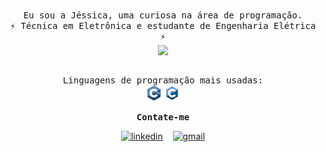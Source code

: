 <p align="center">
    <br>
    <samp>
        Eu sou a Jéssica, uma curiosa na área de programação.
        <br> ⚡ Técnica em Eletrônica e estudante de Engenharia Elétrica ⚡
        <br>
    </samp>
    <img align="middle"
        src="https://github-readme-stats.vercel.app/api?username=jessicamelooliveira&show_icons=true&theme=synthwave&hide_title=true" />
</p>

<p align="center">
    <br>
    <samp>
        Linguagens de programação mais usadas:
        <br>
    </samp>
        <code><img height="25" src="https://raw.githubusercontent.com/github/explore/80688e429a7d4ef2fca1e82350fe8e3517d3494d/topics/cpp/cpp.png"></code>
        <code><img height="25" src="https://raw.githubusercontent.com/github/explore/80688e429a7d4ef2fca1e82350fe8e3517d3494d/topics/c/c.png"></code>
</p>

<div align="center">
    <b> <samp> Contate-me </samp></b>
    <br>

[![linkedin](https://img.shields.io/badge/-LinkedIn-blue?style=flat-square&logo=Linkedin&logoColor=white&link=https://www.linkedin.com/in/jéssica-de-melo-oliveira-a6588032a)](www.linkedin.com/in/jéssica-de-melo-oliveira-a6588032a)&nbsp; &nbsp; [![gmail](https://img.shields.io/badge/-Gmail-c14438?style=flat-square&logo=Gmail&logoColor=white&link=mailto:luiz7401@gmail.com)](mailto:s1029871348@gmail.com)

</div>
